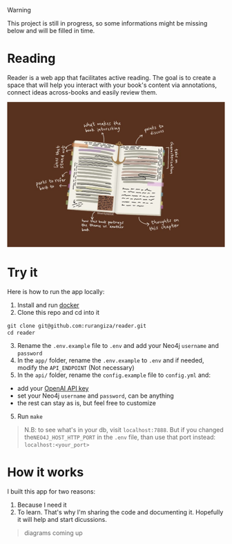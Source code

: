 > [!Warning]
> This project is still in progress, so some informations might be missing below and will be filled in time.

# Reading
Reader is a web app that facilitates active reading. The goal is to create a space that will help you interact with your book's content via annotations, connect ideas across-books and easily review them.

![Image by thewordlyhabitat](./docs/annotation_illustrated.jpg)

# Try it

Here is how to run the app locally:
1. Install and run [docker](https://www.docker.com/get-started/)
2. Clone this repo and cd into it
```
git clone git@github.com:rurangiza/reader.git
cd reader
```
3. Rename the `.env.example` file to `.env` and add your Neo4j `username` and `password`
4. In the `app/` folder, rename the `.env.example` to `.env` and if needed, modify the `API_ENDPOINT` (Not necessary)
4. In the `api/` folder, rename the `config.example` file to `config.yml` and:
- add your [OpenAI API key](https://platform.openai.com/docs/quickstart)
- set your Neo4j `username` and `password`, can be anything
- the rest can stay as is, but feel free to customize
5. Run `make`

> N.B: to see what's in your db, visit `localhost:7888`. But if you changed the`NEO4J_HOST_HTTP_PORT` in the `.env` file, than use that port instead: `localhost:<your_port>`

# How it works
I built this app for two reasons:
1. Because I need it
2. To learn. That's why I'm sharing the code and documenting it. Hopefully it will help and start dicussions.

> diagrams coming up
